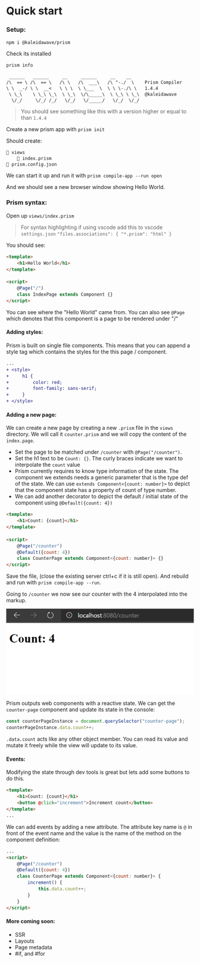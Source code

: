 # Quick start

### Setup:

```
npm i @kaleidawave/prism
```

Check its installed

```
prism info
```

```
 ______   ______     __     ______     __    __
/\  == \ /\  == \   /\ \   /\  ___\   /\ "-./  \    Prism Compiler
\ \  _-/ \ \  __<   \ \ \  \ \___  \  \ \ \-./\ \   1.4.4
 \ \_\    \ \_\ \_\  \ \_\  \/\_____\  \ \_\ \ \_\  @kaleidawave
  \/_/     \/_/ /_/   \/_/   \/_____/   \/_/  \/_/
```

> You should see something like this with a version higher or equal to than `1.4.4`

Create a new prism app with `prism init`

Should create:

```
📂 views
	📜 index.prism
📜 prism.config.json
```

We can start it up and run it with `prism compile-app --run open`

And we should see a new browser window showing Hello World.

### Prism syntax:

Open up `views/index.prism`

> For syntax highlighting if using vscode add this to vscode `settings.json` `"files.associations": { "*.prism": "html" }`

You should see:

```html
<template>
    <h1>Hello World</h1>
</template>

<script>
    @Page("/")
    class IndexPage extends Component {}
</script>
```

You can see where the "Hello World" came from. You can also see `@Page` which denotes that this component is a page to be rendered under "/"

#### Adding styles:

Prism is built on single file components. This means that you can append a style tag which contains the styles for the this page / component.

```diff
...
+ <style>
+     h1 {
+         color: red;
+         font-family: sans-serif;
+     }
+ </style>
```

#### Adding a new page:

We can create a new page by creating a new `.prism` file in the `views` directory. We will call it `counter.prism` and we will copy the content of the `index.page`. 

- Set the page to be matched under `/counter` with `@Page("/counter")`. 
- Set the h1 text to be `Count: {}`. The curly braces indicate we want to interpolate the `count` value
- Prism currently requires to know type information of the state. The component we extends needs a generic parameter that is the type def of the state. We can use `extends Component<{count: number}>` to depict that the component state has a property of count of type number. 
- We can add another decorator to depict the default / initial state of the component using `@Default({count: 4})` 

```html
<template>
    <h1>Count: {count}</h1>
</template>

<script>
    @Page("/counter")
    @Default({count: 4})
    class CounterPage extends Component<{count: number}> {}
</script>
```

Save the file, (close the existing server ctrl+c if it is still open). And rebuild and run with `prism compile-app --run`. 

Going to `/counter` we now see our counter with the 4 interpolated into the markup.

![image-20201122171456280](quickstart.assets/image-20201122171456280.png)

Prism outputs web components with a reactive state. We can get the `counter-page` component and update its state in the console:

```js
const counterPageInstance = document.querySelector("counter-page");
counterPageInstance.data.count++;
```

`.data.count` acts like any other object member. You can read its value and mutate it freely while the view will update to its value.

#### Events:

Modifying the state through dev tools is great but lets add some buttons to do this. 

```html
<template>
    <h1>Count: {count}</h1>
    <button @click="increment">Increment count</button>
</template>
...
```

We can add events by adding a new attribute. The attribute key name is `@` in front of the event name and the value is the name of the method on the component definition:

```html
...
<script>
    @Page("/counter")
    @Default({count: 4})
    class CounterPage extends Component<{count: number}> {
        increment() {
            this.data.count++;
        }
    }
</script>
```

#### More coming soon:

- SSR
- Layouts
- Page metadata
- #if, and #for
